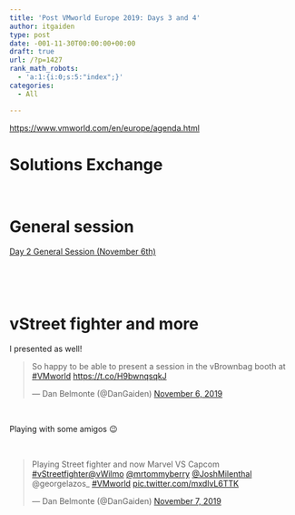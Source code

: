```yaml
---
title: 'Post VMworld Europe 2019: Days 3 and 4'
author: itgaiden
type: post
date: -001-11-30T00:00:00+00:00
draft: true
url: /?p=1427
rank_math_robots:
  - 'a:1:{i:0;s:5:"index";}'
categories:
  - All

---
```

https://www.vmworld.com/en/europe/agenda.html

# Solutions Exchange

&nbsp;

# General session

[Day 2 General Session (November 6th)][1]

&nbsp;

&nbsp;

# vStreet fighter and more

I presented as well!

<blockquote class="twitter-tweet" data-width="550" data-dnt="true">
  <p lang="en" dir="ltr">
    So happy to be able to present a session in the vBrownbag booth at <a href="https://twitter.com/hashtag/VMworld?src=hash&ref_src=twsrc%5Etfw">#VMworld</a> <a href="https://t.co/H9bwnqsqkJ">https://t.co/H9bwnqsqkJ</a>
  </p>
  
  <p>
    &mdash; Dan Belmonte (@DanGaiden) <a href="https://twitter.com/DanGaiden/status/1192213313670791169?ref_src=twsrc%5Etfw">November 6, 2019</a>
  </p>
</blockquote>



&nbsp;

Playing with some amigos 😉

&nbsp;

<blockquote class="twitter-tweet" data-width="550" data-dnt="true">
  <p lang="en" dir="ltr">
    Playing Street fighter and now Marvel VS Capcom <a href="https://twitter.com/hashtag/vStreetfighter?src=hash&ref_src=twsrc%5Etfw">#vStreetfighter</a><a href="https://twitter.com/vWilmo?ref_src=twsrc%5Etfw">@vWilmo</a> <a href="https://twitter.com/mrtommyberry?ref_src=twsrc%5Etfw">@mrtommyberry</a> <a href="https://twitter.com/JoshMilenthal?ref_src=twsrc%5Etfw">@JoshMilenthal</a> @georgelazos_ <a href="https://twitter.com/hashtag/VMworld?src=hash&ref_src=twsrc%5Etfw">#VMworld</a> <a href="https://t.co/mxdlvL6TTK">pic.twitter.com/mxdlvL6TTK</a>
  </p>
  
  <p>
    &mdash; Dan Belmonte (@DanGaiden) <a href="https://twitter.com/DanGaiden/status/1192440322804072448?ref_src=twsrc%5Etfw">November 7, 2019</a>
  </p>
</blockquote>

 [1]: https://www.youtube.com/watch?v=u3wWF-vTrzw